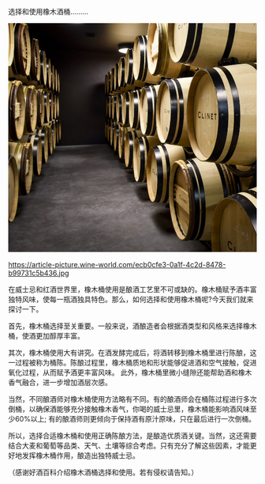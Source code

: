 选择和使用橡木酒桶.........


![选择和使用橡木酒桶](https://github.com/ywangnccu/ywang/blob/main/images/Oak-barrels.jpg)

https://article-picture.wine-world.com/ecb0cfe3-0a1f-4c2d-8478-b99731c5b436.jpg


在威士忌和红酒世界里，橡木桶使用是酿酒工艺里不可或缺的。橡木桶赋予酒丰富独特风味，使每一瓶酒独具特色。那么，如何选择和使用橡木桶呢?今天我们就来探讨一下。

首先，橡木桶选择至关重要。一般来说，酒酿造者会根据酒类型和风格来选择橡木桶，使酒更加醇厚丰富。

其次，橡木桶使用大有讲究。在酒发酵完成后，将酒转移到橡木桶里进行陈酿，这一过程被称为桶陈。陈酿过程里，橡木桶质地和形状能够促进酒和空气接触，促进氧化过程，从而赋予酒更丰富风味。
此外，橡木桶里微小缝隙还能帮助酒和橡木香气融合，进一步增加酒层次感。

当然，不同酿酒师对橡木桶使用方法略有不同。有的酿酒师会在桶陈过程进行多次倒桶，以确保酒能够充分接触橡木香气，你喝的威士忌里，橡木桶能影响酒风味至少60%以上; 
有的酿酒师则更倾向于保持酒有原汁原味，只在最后进行一次倒桶。

所以，选择合适橡木桶和使用正确陈酿方法，是酿造优质酒关键。当然，这还需要结合大麦和葡萄等品类、天气、土壤等综合考虑。只有充分了解这些因素，才能更好地发挥橡木桶作用，酿造出独特威士忌。

（感谢好酒百科介绍橡木酒桶选择和使用。若有侵权请告知。）
